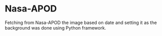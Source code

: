 # Nasa-APOD
Fetching from Nasa-APOD the image based on date and setting it as the background was done using Python framework.
